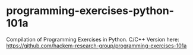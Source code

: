 # programming-exercises-python-101a
Compilation of Programming Exercises in Python. C/C++ Version here: https://github.com/hackem-research-group/programming-exercises-101a
